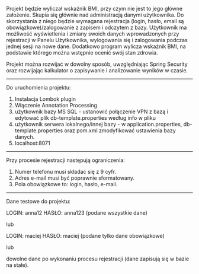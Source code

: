 Projekt będzie wyliczał wskaźnik BMI, przy czym nie jest to jego główne założenie. Skupia się głównie nad administracją danymi użytkownika.
Do skorzystania z niego będzie wymagana rejestracja (login, hasło, email są obowiązkowe)/zalogowanie z zapisem i odczytem z bazy.
Użytkownik ma możliwość wyświetlenia i zmiany swoich danych wprowadzonych przy rejestracji w Panelu Użytkownika, wylogowania się i zalogowania podczas jednej sesji na nowe dane. Dodatkowo program wylicza wskaźnik BMI, na podstawie którego można wstępnie ocenić swój stan zdrowia.

Projekt można rozwijać w dowolny sposób, uwzględniając Spring Security oraz rozwijając kalkulator o zapisywanie i analizowanie wyników w czasie.

-----------------------------------------------

Do uruchomienia projektu:

1) Instalacja Lombok plugin
2) Włączenie Annotation Processing
3) użytkownik bazy MS SQL - ustanowić połączenie VPN z bazą i edytować plik db-template.properties według info w pliku 
4) użytkownik serwera lokalnego/innej bazy - w application.properties, db-template.properties oraz pom.xml zmodyfikować ustawienia bazy danych.
5) localhost:8071

-----------------------------------------------

Przy procesie rejestracji następują ograniczenia:

1) Numer telefonu musi składać się z 9 cyfr.
2) Adres e-mail musi być poprawnie sformatowany.
3) Pola obowiązkowe to: login, hasło, e-mail.

------------------------------------------------

Dane testowe do projektu:

LOGIN: anna12
HASŁO: anna123
(podane wszystkie dane)

lub

LOGIN: maciej
HASŁO: maciej
(podane tylko dane obowiązkowe)

lub

dowolne dane po wykonaniu procesu rejestracji (dane zapisują się w bazie na stałe).




